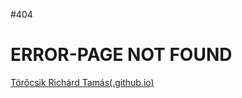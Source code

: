#404

<h1>ERROR-PAGE NOT FOUND</h1>
<a href="http://hexuni.github.io/">Törőcsik Richárd Tamás(.github.io)</a>


